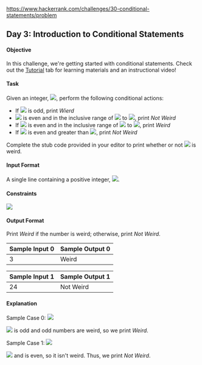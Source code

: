 https://www.hackerrank.com/challenges/30-conditional-statements/problem

## Day 3: Introduction to Conditional Statements

#### Objective
In this challenge, we're getting started with conditional statements. Check out the [Tutorial](https://www.hackerrank.com/challenges/30-conditional-statements/tutorial) tab for learning materials and an instructional video!

#### Task
Given an integer, <img src="https://latex.codecogs.com/svg.latex?\Large&space;n">, perform the following conditional actions:

- If <img src="https://latex.codecogs.com/svg.latex?\Large&space;n"> is odd, print *Wierd*
- <img src="https://latex.codecogs.com/svg.latex?\Large&space;n"> is even and in the inclusive range of <img src="https://latex.codecogs.com/svg.latex?\Large&space;2"> to <img src="https://latex.codecogs.com/svg.latex?\Large&space;5">, print *Not Weird*
- If <img src="https://latex.codecogs.com/svg.latex?\Large&space;n"> is even and in the inclusive range of <img src="https://latex.codecogs.com/svg.latex?\Large&space;6"> to <img src="https://latex.codecogs.com/svg.latex?\Large&space;20">, print *Weird*
- If <img src="https://latex.codecogs.com/svg.latex?\Large&space;n"> is even and greater than <img src="https://latex.codecogs.com/svg.latex?\Large&space;20">, print *Not Weird*

Complete the stub code provided in your editor to print whether or not <img src="https://latex.codecogs.com/svg.latex?\Large&space;n"> is weird.

#### Input Format

A single line containing a positive integer, <img src="https://latex.codecogs.com/svg.latex?\Large&space;n">.

#### Constraints

<img src="https://latex.codecogs.com/svg.latex?\Large&space;1\le{n}\le{100}">

#### Output Format

Print *Weird* if the number is weird; otherwise, print *Not Weird*.

Sample Input 0|Sample Output 0
-|-
3|Weird

Sample Input 1|Sample Output 1
-|-
24|Not Weird

#### Explanation

Sample Case 0: <img src="https://latex.codecogs.com/svg.latex?\Large&space;n=3">

<img src="https://latex.codecogs.com/svg.latex?\Large&space;n"> is odd and odd numbers are weird, so we print *Weird*.

Sample Case 1: <img src="https://latex.codecogs.com/svg.latex?\Large&space;n=24">

<img src="https://latex.codecogs.com/svg.latex?\Large&space;n>20"> and is even, so it isn't weird. Thus, we print *Not Weird*.
